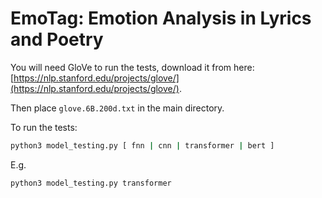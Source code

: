 # EmoTag: Emotion Analysis in Lyrics and Poetry

You will need GloVe to run the tests, download it from here: [https://nlp.stanford.edu/projects/glove/](https://nlp.stanford.edu/projects/glove/).

Then place `glove.6B.200d.txt` in the main directory.

To run the tests:

```bash
python3 model_testing.py [ fnn | cnn | transformer | bert ]
```

E.g.

```bash
python3 model_testing.py transformer
```

